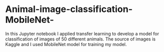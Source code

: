 # Animal-image-classification-MobileNet-
In this Jupyter notebook I applied transfer learning to develop a model for classification of images of 50 different animals. The source of images is Kaggle and I used MobileNet model for training my model.
